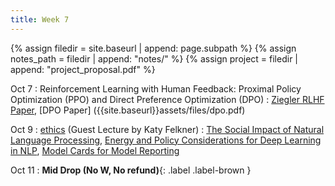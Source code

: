 ```yaml
---
title: Week 7
---
```



{% assign filedir = site.baseurl | append: page.subpath %} 
{% assign notes_path = filedir | append: "notes/" %} 
{% assign project = filedir | append: "project_proposal.pdf" %}

<!--  
Instructions:

INDENTATION COUNTS

Each day should be formatted exactly as follows

Date
: Lessons Covered
  : Reading List
    : In Class Presentations
: **Assignment/Announcement**{: .label}


To add a hyperlink for readings, do it as follows
  : [Example Paper](http://linktopaper.edu)

To make the hyperlink open in a new tab by default
  : [Example Paper](http://linktopaper.edu){:target=_"blank"}

The announcement can be made red for due dates as follows
: **Assignment Due**{: .label .label-red }

10/7 RLHF/PPO/DPO
10/9 Ethics
-->

Oct 7
: Reinforcement Learning with Human Feedback: Proximal Policy Optimization (PPO) and Direct Preference Optimization (DPO)
  : [Ziegler RLHF Paper]({{site.baseurl}}assets/files/ziegler.pdf), [DPO Paper] ({{site.baseurl}}assets/files/dpo.pdf)

Oct 9
: [ethics]({{site.baseurl}}assets/files/ethics.pdf) (Guest Lecture by Katy Felkner)
  : [The Social Impact of Natural Language Processing](https://aclanthology.org/P16-2096.pdf), [Energy and Policy Considerations for Deep Learning in NLP](https://aclanthology.org/P19-1355/), [Model Cards for Model Reporting](https://arxiv.org/abs/1810.03993)


Oct 11
: **Mid Drop (No W, No refund)**{: .label .label-brown }


